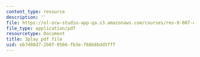 ```yaml
---
content_type: resource
description: ''
file: https://ol-ocw-studio-app-qa.s3.amazonaws.com/courses/res-8-007-cosmic-origin-of-the-chemical-elements-fall-2019/eb7d88d72b0f0566fb3ef66b8bdd5fff_-KUXPcs2Di4.pdf
file_type: application/pdf
resourcetype: Document
title: 3play pdf file
uid: eb7d88d7-2b0f-0566-fb3e-f66b8bdd5fff
---
```

